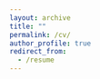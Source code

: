 ```yaml
---
layout: archive
title: ""
permalink: /cv/
author_profile: true
redirect_from:
  - /resume
---
```



